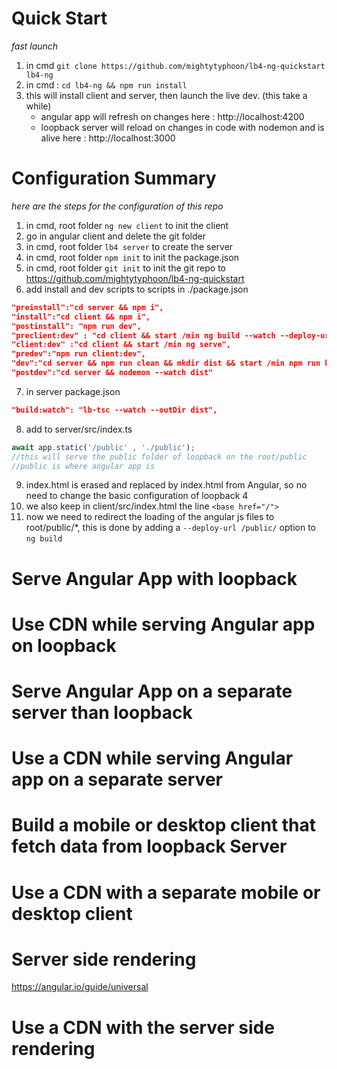 # Quick Start
*fast launch*
1. in cmd `git clone https://github.com/mightytyphoon/lb4-ng-quickstart lb4-ng`
2. in cmd : `cd lb4-ng && npm run install`
3. this will install client and server, then launch the live dev. (this take a while)
    * angular app will refresh on changes here : http://localhost:4200
    * loopback server will reload on changes in code with nodemon and is alive here : http://localhost:3000


# Configuration Summary
*here are the steps for the configuration of this repo*
1. in cmd, root folder `ng new client` to init the client
2. go in angular client and delete the git folder
3. in cmd, root folder `lb4 server` to create the server
4. in cmd, root folder `npm init` to init the package.json
5. in cmd, root folder `git init` to init the git repo to https://github.com/mightytyphoon/lb4-ng-quickstart
6. add install and dev scripts to scripts in ./package.json
```json
"preinstall":"cd server && npm i",
"install":"cd client && npm i",
"postinstall": "npm run dev",
"preclient:dev" : "cd client && start /min ng build --watch --deploy-url /public/ --output-path ../server/public",
"client:dev" :"cd client && start /min ng serve",
"predev":"npm run client:dev",
"dev":"cd server && npm run clean && mkdir dist && start /min npm run build:watch",
"postdev":"cd server && nodemon --watch dist"
 ```
7. in server package.json
```json
"build:watch": "lb-tsc --watch --outDir dist",
```
8. add to server/src/index.ts
```typescript
await app.static('/public' , './public');
//this will serve the public folder of loopback on the root/public
//public is where angular app is
```
9. index.html is erased and replaced by index.html from Angular, so no need to change the basic configuration of loopback 4
10. we also keep in client/src/index.html the line `<base href="/">`
11. now we need to redirect the loading of the angular js files to root/public/*, this is done by adding a `--deploy-url /public/` option to `ng build`

# Serve Angular App with loopback

# Use CDN while serving Angular app on loopback

# Serve Angular App on a separate server than loopback

# Use a CDN while serving Angular app on a separate server

# Build a mobile or desktop client that fetch data from loopback Server

# Use a CDN with a separate mobile or desktop client

# Server side rendering
https://angular.io/guide/universal

# Use a CDN with the server side rendering
